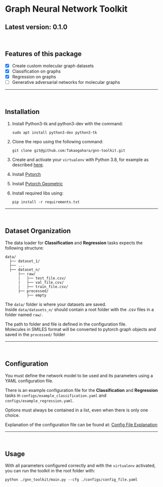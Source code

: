 # **Graph Neural Network Toolkit**

## Latest version: 0.1.0
<br/>

## Features of this package
- [x] Create custom molecular graph datasets
- [x] Classification on graphs
- [x] Regression on graphs
- [ ] Generative adversarial networks for molecular graphs

_____________________________________________________________________________________
<br/>

## **Installation**

1. Install Python3-tk and python3-dev with the command:

    ```console
    sudo apt install python3-dev python3-tk
    ```

2. Clone the repo using the following command:

    ```console
    git clone git@github.com:Takaogahara/gnn-toolkit.git
    ```

3. Create and activate your `virtualenv` with Python 3.8, for example as described [here](https://docs.python.org/3/library/venv.html).

4. Install [Pytorch](https://pytorch.org/get-started/locally/)

5. Install [Pytorch Geometric](https://pytorch-geometric.readthedocs.io/en/latest/notes/installation.html)

6. Install required libs using:

    ```conseole
    pip install -r requirements.txt
    ```

_____________________________________________________________________________________
<br/>

## **Dataset Organization**

The data loader for **Classification** and **Regression** tasks expects the following structure:

```console   
data/
  ├── dataset_1/
  ├── ...
  ├── dataset_n/
      ├── raw/
      |   ├── test_file.csv/
      |   ├── val_file.csv/
      |   ├── train_file.csv/
      ├── processed/
          ├── empty
```

The `data/` folder is where your datasets are saved.  
Inside `data/datasets_n/` should contain a root folder with the .csv files in a folder named `raw/`.

The path to folder and file is defined in the configuration file.  
Molecules in SMILES format will be converted to pytorch graph objects and saved in the `processed/` folder
_____________________________________________________________________________________
<br/>

## **Configuration**

You must define the network model to be used and its parameters using a YAML configuration file.

There is an example configuration file for the **Classification** and **Regression** tasks in `configs/example_classification.yaml` and `configs/example_regression.yaml`.

Options must always be contained in a list, even when there is only one choice.

Explanation of the configuration file can be found at: [Config File Explanation](./assets/config_file.md)
_____________________________________________________________________________________
<br/>

## **Usage**

With all parameters configured correctly and with the `virtualenv` activated, you can run the toolkit in the root folder with:
  ```console
  python ./gnn_toolkit/main.py --cfg ./configs/config_file.yaml
  ```
